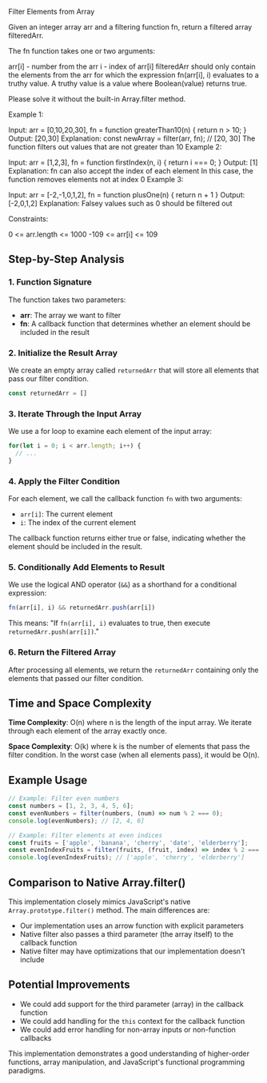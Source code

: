 Filter Elements from Array

Given an integer array arr and a filtering function fn, return a filtered array filteredArr.

The fn function takes one or two arguments:

arr[i] - number from the arr
i - index of arr[i]
filteredArr should only contain the elements from the arr for which the expression fn(arr[i], i) evaluates to a truthy value. A truthy value is a value where Boolean(value) returns true.

Please solve it without the built-in Array.filter method.

Example 1:

Input: arr = [0,10,20,30], fn = function greaterThan10(n) { return n > 10; }
Output: [20,30]
Explanation:
const newArray = filter(arr, fn); // [20, 30]
The function filters out values that are not greater than 10
Example 2:

Input: arr = [1,2,3], fn = function firstIndex(n, i) { return i === 0; }
Output: [1]
Explanation:
fn can also accept the index of each element
In this case, the function removes elements not at index 0
Example 3:

Input: arr = [-2,-1,0,1,2], fn = function plusOne(n) { return n + 1 }
Output: [-2,0,1,2]
Explanation:
Falsey values such as 0 should be filtered out


Constraints:

0 <= arr.length <= 1000
-109 <= arr[i] <= 109


## Step-by-Step Analysis

### 1. Function Signature

The function takes two parameters:

- **arr**: The array we want to filter
- **fn**: A callback function that determines whether an element should be included in the result

### 2. Initialize the Result Array

We create an empty array called `returnedArr` that will store all elements that pass our filter condition.

```jsx
const returnedArr = []

```

### 3. Iterate Through the Input Array

We use a for loop to examine each element of the input array:

```jsx
for(let i = 0; i < arr.length; i++) {
  // ...
}
```

### 4. Apply the Filter Condition

For each element, we call the callback function `fn` with two arguments:

- `arr[i]`: The current element
- `i`: The index of the current element

The callback function returns either true or false, indicating whether the element should be included in the result.

### 5. Conditionally Add Elements to Result

We use the logical AND operator (`&&`) as a shorthand for a conditional expression:

```jsx
fn(arr[i], i) && returnedArr.push(arr[i])

```

This means: "If `fn(arr[i], i)` evaluates to true, then execute `returnedArr.push(arr[i])`."

### 6. Return the Filtered Array

After processing all elements, we return the `returnedArr` containing only the elements that passed our filter condition.

## Time and Space Complexity

**Time Complexity**: O(n) where n is the length of the input array. We iterate through each element of the array exactly once.

**Space Complexity**: O(k) where k is the number of elements that pass the filter condition. In the worst case (when all elements pass), it would be O(n).

## Example Usage

```jsx
// Example: Filter even numbers
const numbers = [1, 2, 3, 4, 5, 6];
const evenNumbers = filter(numbers, (num) => num % 2 === 0);
console.log(evenNumbers); // [2, 4, 6]

// Example: Filter elements at even indices
const fruits = ['apple', 'banana', 'cherry', 'date', 'elderberry'];
const evenIndexFruits = filter(fruits, (fruit, index) => index % 2 === 0);
console.log(evenIndexFruits); // ['apple', 'cherry', 'elderberry']

```

## Comparison to Native Array.filter()

This implementation closely mimics JavaScript's native `Array.prototype.filter()` method. The main differences are:

- Our implementation uses an arrow function with explicit parameters
- Native filter also passes a third parameter (the array itself) to the callback function
- Native filter may have optimizations that our implementation doesn't include

## Potential Improvements

- We could add support for the third parameter (array) in the callback function
- We could add handling for the `this` context for the callback function
- We could add error handling for non-array inputs or non-function callbacks

This implementation demonstrates a good understanding of higher-order functions, array manipulation, and JavaScript's functional programming paradigms.